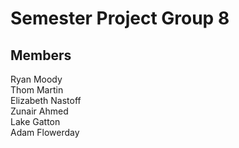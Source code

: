 # Semester Project Group 8  

## Members  
Ryan Moody  
Thom Martin  
Elizabeth Nastoff  
Zunair Ahmed  
Lake Gatton  
Adam Flowerday  


